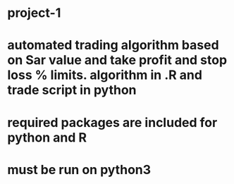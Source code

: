# project-1

# automated trading algorithm based on Sar value and take profit and stop loss % limits.  algorithm in .R and trade script in python

# required packages are included for python and R

# must be run on python3

